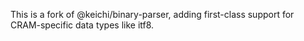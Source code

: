This is a fork of @keichi/binary-parser, adding
first-class support for CRAM-specific data types like itf8.
